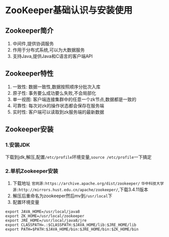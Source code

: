 # ZooKeeper基础认识与安装使用

## Zookeeper简介
1. 中间件,提供协调服务
2. 作用于分布式系统,可以为大数据服务
3. 支持Java,提供Java和C语言的客户端API

## Zookeeper特性
1. 一致性: 数据一致性,数据按照顺序分批次入库
2. 原子性: 事务要么成功要么失败,不会局部化
3. 单一视图: 客户端连接集群中的任意一个zk节点,数据都是一致的
4. 可靠性: 每次对zk的操作状态都会保存在服务端
5. 实时性: 客户端可以读取到zk服务端的最新数据

## Zookeeper安装

### 1.安装JDK
下载到jdk,解压,配置`/etc/profile`环境变量,`source /etc/profile`一下搞定

### 2.单机Zookeeper安装
1. 下载地址 `官网源:https://archive.apache.org/dist/zookeeper/` `华中科技大学源:http://mirrors.hust.edu.cn/apache/zookeeper/`,下载3.4.11版本
2. 解压后重命名为zookeeper然后mv到`/usr/local`下
3. 配置环境变量
```shell
export JAVA_HOME=/usr/local/java8
export ZK_HOME=/usr/local/zookeeper
export JRE_HOME=/usr/local/java8/jre
export CLASSPATH=.:$CLASSPATH:$JAVA_HOME/lib:$JRE_HOME/lib
export PATH=$PATH:$JAVA_HOME/bin:$JRE_HOME/bin:$ZK_HOME/bin
```
